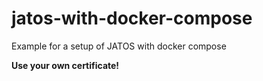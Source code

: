 # jatos-with-docker-compose
Example for a setup of JATOS with docker compose 

**Use your own certificate!**

